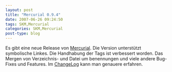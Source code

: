 ```yaml
---
layout: post
title: "Mercurial 0.9.4"
date: 2007-06-26 09:24:50
tags: SKM,Mercurial
categories: SKM,Mercurial
post-type: blog
---
```

Es gibt eine neue Release von <a href="http://selenic.com/mercurial">Mercurial</a>. Die Version unterstützt symbolische Linkes. Die Handhabung der Tags ist verbessert worden. Das Mergen von Verzeichnis- und Datei um benennungen und viele andere Bug-Fixes und Features. Im <a href="http://www.selenic.com/mercurial/wiki/index.cgi/WhatsNew">ChangeLog</a> kann man genauere erfahren.
